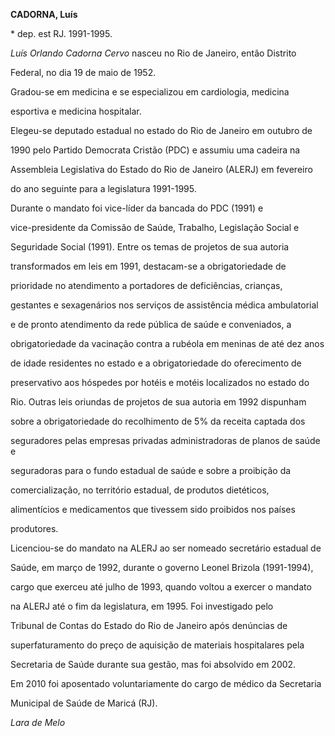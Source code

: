 **CADORNA, Luís**



\* dep. est RJ. 1991-1995.



*Luís Orlando Cadorna Cervo* nasceu no Rio de Janeiro, então Distrito

Federal, no dia 19 de maio de 1952.



Gradou-se em medicina e se especializou em cardiologia, medicina

esportiva e medicina hospitalar.



Elegeu-se deputado estadual no estado do Rio de Janeiro em outubro de

1990 pelo Partido Democrata Cristão (PDC) e assumiu uma cadeira na

Assembleia Legislativa do Estado do Rio de Janeiro (ALERJ) em fevereiro

do ano seguinte para a legislatura 1991-1995.



Durante o mandato foi vice-líder da bancada do PDC (1991) e

vice-presidente da Comissão de Saúde, Trabalho, Legislação Social e

Seguridade Social (1991). Entre os temas de projetos de sua autoria

transformados em leis em 1991, destacam-se a obrigatoriedade de

prioridade no atendimento a portadores de deficiências, crianças,

gestantes e sexagenários nos serviços de assistência médica ambulatorial

e de pronto atendimento da rede pública de saúde e conveniados, a

obrigatoriedade da vacinação contra a rubéola em meninas de até dez anos

de idade residentes no estado e a obrigatoriedade do oferecimento de

preservativo aos hóspedes por hotéis e motéis localizados no estado do

Rio. Outras leis oriundas de projetos de sua autoria em 1992 dispunham

sobre a obrigatoriedade do recolhimento de 5% da receita captada dos

seguradores pelas empresas privadas administradoras de planos de saúde e

seguradoras para o fundo estadual de saúde e sobre a proibição da

comercialização, no território estadual, de produtos dietéticos,

alimentícios e medicamentos que tivessem sido proibidos nos países

produtores.



Licenciou-se do mandato na ALERJ ao ser nomeado secretário estadual de

Saúde, em março de 1992, durante o governo Leonel Brizola (1991-1994),

cargo que exerceu até julho de 1993, quando voltou a exercer o mandato

na ALERJ até o fim da legislatura, em 1995. Foi investigado pelo

Tribunal de Contas do Estado do Rio de Janeiro após denúncias de

superfaturamento do preço de aquisição de materiais hospitalares pela

Secretaria de Saúde durante sua gestão, mas foi absolvido em 2002.



Em 2010 foi aposentado voluntariamente do cargo de médico da Secretaria

Municipal de Saúde de Maricá (RJ).



*Lara de Melo*



